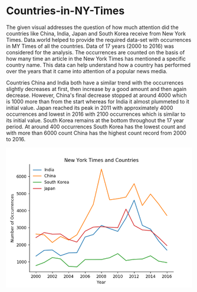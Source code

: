# Countries-in-NY-Times
The given visual addresses the question of how much attention did the countries like China, India, Japan and South Korea receive from New York Times. Data.world helped to provide the required data-set with occurrences in MY Times of all the countries. Data of 17 years (2000 to 2016) was considered for the analysis. The occurrences are counted on the basis of how many time an article in the New York Times has mentioned a specific country name. This data can help understand how a country has performed over the years that it came into attention of a popular news media.

Countries China and India both have a similar trend with the occurrences slightly decreases at first, then increase by a good amount and then again decrease. However, China's final decrease stopped at around 4000 which is 1000 more than from the start whereas for India it almost plummeted to it initial value. Japan reached its peak in 2011 with approximately 4000 occurrences and lowest in 2016 with 2100 occurrences which is similar to its initial value. South Korea remains at the bottom throughout the 17 year period. At around 400 occurrences South Korea has the lowest count and with more than 6000 count China has the highest count record from 2000 to 2016.

![Graoh](Week4.png)
